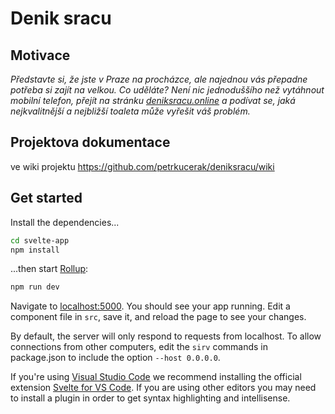 # Denik sracu

## Motivace

*Představte si, že jste v Praze na procházce, ale najednou vás přepadne potřeba si zajít na velkou. Co uděláte? Není nic jednoduššího než vytáhnout mobilní telefon, přejít na stránku [deniksracu.online](https://deniksracu.online) a podívat se, jaká nejkvalitnější a nejbližší toaleta může vyřešit váš problém.*


## Projektova dokumentace

ve wiki projektu https://github.com/petrkucerak/deniksracu/wiki

## Get started

Install the dependencies...

```bash
cd svelte-app
npm install
```

...then start [Rollup](https://rollupjs.org):

```bash
npm run dev
```

Navigate to [localhost:5000](http://localhost:5000). You should see your app running. Edit a component file in `src`, save it, and reload the page to see your changes.

By default, the server will only respond to requests from localhost. To allow connections from other computers, edit the `sirv` commands in package.json to include the option `--host 0.0.0.0`.

If you're using [Visual Studio Code](https://code.visualstudio.com/) we recommend installing the official extension [Svelte for VS Code](https://marketplace.visualstudio.com/items?itemName=svelte.svelte-vscode). If you are using other editors you may need to install a plugin in order to get syntax highlighting and intellisense.

